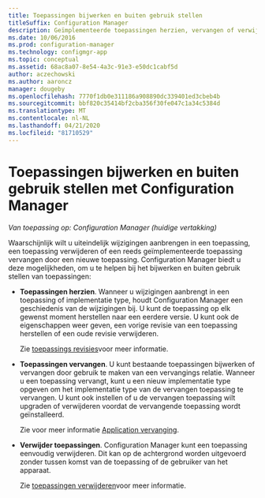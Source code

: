 ```yaml
---
title: Toepassingen bijwerken en buiten gebruik stellen
titleSuffix: Configuration Manager
description: Geïmplementeerde toepassingen herzien, vervangen of verwijderen met behulp van Configuration Manager.
ms.date: 10/06/2016
ms.prod: configuration-manager
ms.technology: configmgr-app
ms.topic: conceptual
ms.assetid: 68ac8a07-8e54-4a3c-91e3-e50dc1cabf5d
author: aczechowski
ms.author: aaroncz
manager: dougeby
ms.openlocfilehash: 7770f1db0e311186a908890dc339401ed3cbeb4b
ms.sourcegitcommit: bbf820c35414bf2cba356f30fe047c1a34c5384d
ms.translationtype: MT
ms.contentlocale: nl-NL
ms.lasthandoff: 04/21/2020
ms.locfileid: "81710529"
---
```

# <a name="update-and-retire-applications-with-configuration-manager"></a>Toepassingen bijwerken en buiten gebruik stellen met Configuration Manager

*Van toepassing op: Configuration Manager (huidige vertakking)*


Waarschijnlijk wilt u uiteindelijk wijzigingen aanbrengen in een toepassing, een toepassing verwijderen of een reeds geïmplementeerde toepassing vervangen door een nieuwe toepassing. Configuration Manager biedt u deze mogelijkheden, om u te helpen bij het bijwerken en buiten gebruik stellen van toepassingen:  

- **Toepassingen herzien**. Wanneer u wijzigingen aanbrengt in een toepassing of implementatie type, houdt Configuration Manager een geschiedenis van de wijzigingen bij. U kunt de toepassing op elk gewenst moment herstellen naar een eerdere versie. U kunt ook de eigenschappen weer geven, een vorige revisie van een toepassing herstellen of een oude revisie verwijderen.  

  Zie [toepassings revisies](revise-and-supersede-applications.md#application-revisions)voor meer informatie.  

- **Toepassingen vervangen**. U kunt bestaande toepassingen bijwerken of vervangen door gebruik te maken van een vervangings relatie. Wanneer u een toepassing vervangt, kunt u een nieuw implementatie type opgeven om het implementatie type van de vervangen toepassing te vervangen. U kunt ook instellen of u de vervangen toepassing wilt upgraden of verwijderen voordat de vervangende toepassing wordt geïnstalleerd.  

  Zie voor meer informatie [Application vervanging](revise-and-supersede-applications.md#application-supersedence).  

- **Verwijder toepassingen**. Configuration Manager kunt een toepassing eenvoudig verwijderen. Dit kan op de achtergrond worden uitgevoerd zonder tussen komst van de toepassing of de gebruiker van het apparaat.  

  Zie [toepassingen verwijderen](uninstall-applications.md)voor meer informatie.  
